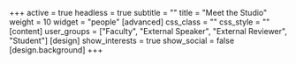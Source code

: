 +++
active = true
headless = true
subtitle = ""
title = "Meet the Studio"
weight = 10
widget = "people"
[advanced]
css_class = ""
css_style = ""
[content]
user_groups = ["Faculty", "External Speaker", "External Reviewer", "Student"]
[design]
show_interests = true
show_social = false
[design.background]
+++
